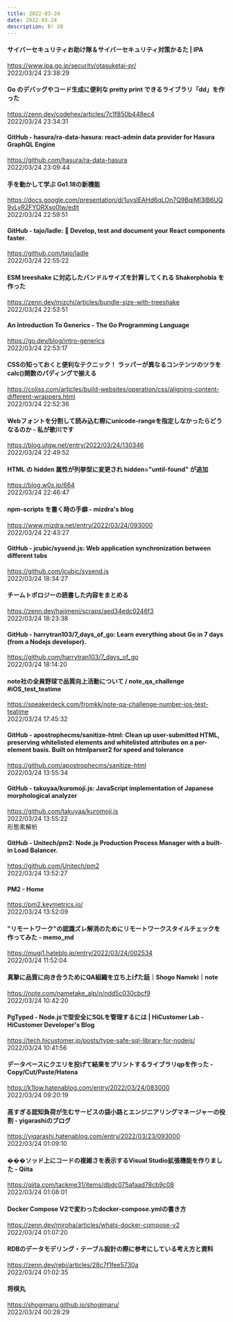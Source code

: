 ```yaml
---
title: 2022-03-24
date: 2022-03-24
description: B! 28
---
```


#### サイバーセキュリティお助け隊＆サイバーセキュリティ対策かるた | IPA
https://www.ipa.go.jp/security/otasuketai-pr/<br>
2022/03/24 23:38:29<br>


#### Go のデバッグやコード生成に便利な pretty print できるライブラリ「dd」を作った
https://zenn.dev/codehex/articles/7c1f850b448ec4<br>
2022/03/24 23:34:31<br>


#### GitHub - hasura/ra-data-hasura: react-admin data provider for Hasura GraphQL Engine
https://github.com/hasura/ra-data-hasura<br>
2022/03/24 23:09:44<br>


#### 手を動かして学ぶ Go1.18の新機能
https://docs.google.com/presentation/d/1uyslEAHd6qLOn7Q9BqjMl3lB6UQ9vLyR2FYORXso0Iw/edit<br>
2022/03/24 22:59:51<br>


#### GitHub - tajo/ladle: 🥄 Develop, test and document your React components faster.
https://github.com/tajo/ladle<br>
2022/03/24 22:55:22<br>


#### ESM treeshake に対応したバンドルサイズを計算してくれる Shakerphobia を作った
https://zenn.dev/mizchi/articles/bundle-size-with-treeshake<br>
2022/03/24 22:53:51<br>


#### An Introduction To Generics - The Go Programming Language
https://go.dev/blog/intro-generics<br>
2022/03/24 22:53:17<br>


#### CSSの知っておくと便利なテクニック！ ラッパーが異なるコンテンツのツラをcalc()関数のパディングで揃える
https://coliss.com/articles/build-websites/operation/css/aligning-content-different-wrappers.html<br>
2022/03/24 22:52:36<br>


#### Webフォントを分割して読み込む際にunicode-rangeを指定しなかったらどうなるのか - 私が歌川です
https://blog.utgw.net/entry/2022/03/24/130346<br>
2022/03/24 22:49:52<br>


#### HTML の hidden 属性が列挙型に変更され hidden="until-found" が追加
https://blog.w0s.jp/664<br>
2022/03/24 22:46:47<br>


#### npm-scripts を書く時の手癖 - mizdra's blog
https://www.mizdra.net/entry/2022/03/24/093000<br>
2022/03/24 22:43:27<br>


#### GitHub - jcubic/sysend.js: Web application synchronization between different tabs
https://github.com/jcubic/sysend.js<br>
2022/03/24 18:34:27<br>


#### チームトポロジーの読書した内容をまとめる
https://zenn.dev/hajimeni/scraps/aed34edc0246f3<br>
2022/03/24 18:23:38<br>


#### GitHub - harrytran103/7_days_of_go: Learn everything about Go in 7 days (from a Nodejs developer).
https://github.com/harrytran103/7_days_of_go<br>
2022/03/24 18:14:20<br>


#### note社の全員野球で品質向上活動について / note_qa_challenge #iOS_test_teatime
https://speakerdeck.com/fromkk/note-qa-challenge-number-ios-test-teatime<br>
2022/03/24 17:45:32<br>


#### GitHub - apostrophecms/sanitize-html: Clean up user-submitted HTML, preserving whitelisted elements and whitelisted attributes on a per-element basis. Built on htmlparser2 for speed and tolerance
https://github.com/apostrophecms/sanitize-html<br>
2022/03/24 13:55:34<br>


#### GitHub - takuyaa/kuromoji.js: JavaScript implementation of Japanese morphological analyzer
https://github.com/takuyaa/kuromoji.js<br>
2022/03/24 13:55:22<br>
形態素解析


#### GitHub - Unitech/pm2: Node.js Production Process Manager with a built-in Load Balancer.
https://github.com/Unitech/pm2<br>
2022/03/24 13:52:27<br>


#### PM2 - Home
https://pm2.keymetrics.io/<br>
2022/03/24 13:52:09<br>


#### "リモートワーク"の認識ズレ解消のためにリモートワークスタイルチェックを作ってみた - memo_md
https://mugi1.hateblo.jp/entry/2022/03/24/002534<br>
2022/03/24 11:52:04<br>


#### 真摯に品質に向き合うためにQA組織を立ち上げた話｜Shogo Nameki｜note
https://note.com/nametake_alp/n/ndd5c030cbcf9<br>
2022/03/24 10:42:20<br>


#### PgTyped - Node.jsで型安全にSQLを管理するには | HiCustomer Lab - HiCustomer Developer's Blog
https://tech.hicustomer.jp/posts/type-safe-sql-library-for-nodejs/<br>
2022/03/24 10:41:56<br>


#### データベースにクエリを投げて結果をプリントするライブラリqpを作った - Copy/Cut/Paste/Hatena
https://k1low.hatenablog.com/entry/2022/03/24/083000<br>
2022/03/24 09:20:19<br>


#### 高すぎる認知負荷が生むサービスの袋小路とエンジニアリングマネージャーの役割 - yigarashiのブログ
https://yigarashi.hatenablog.com/entry/2022/03/23/093000<br>
2022/03/24 01:09:10<br>


#### ���ソッド上にコードの複雑さを表示するVisual Studio拡張機能を作りました - Qiita
https://qiita.com/tackme31/items/dbdc075afaad78cb9c08<br>
2022/03/24 01:08:01<br>


#### Docker Compose V2で変わったdocker-compose.ymlの書き方
https://zenn.dev/miroha/articles/whats-docker-compose-v2<br>
2022/03/24 01:07:20<br>


#### RDBのデータモデリング・テーブル設計の際に参考にしている考え方と資料
https://zenn.dev/rebi/articles/28c7f1fee5730a<br>
2022/03/24 01:02:35<br>


#### 将棋丸
https://shogimaru.github.io/shogimaru/<br>
2022/03/24 00:28:29<br>


